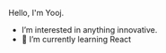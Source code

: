 Hello, I'm Yooj.
- I’m interested in anything innovative. 
- 🌱 I’m currently learning React


<!---
yoojjeon/yoojjeon is a ✨ special ✨ repository because its `README.md` (this file) appears on your GitHub profile.
You can click the Preview link to take a look at your changes.
--->
